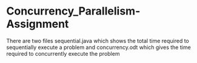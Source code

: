 # Concurrency_Parallelism-Assignment
There are two files sequential.java which shows the total time required to sequentially execute a problem and concurrency.odt which gives the time required to concurrently execute the problem
